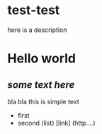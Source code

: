 # test-test
here is a description
# Hello world
## _some text here_
bla bla this is simple text
- first
- second (list)
[link] (http....)


